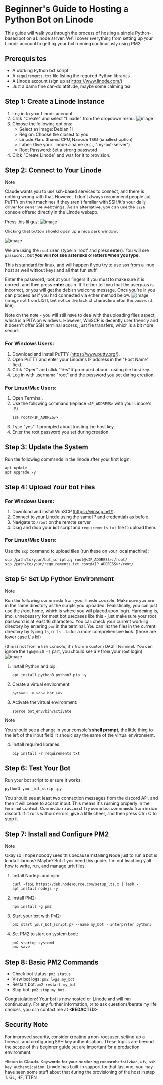# Beginner's Guide to Hosting a Python Bot on Linode

This guide will walk you through the process of hosting a simple Python-based bot on a Linode server. We'll cover everything from setting up your Linode account to getting your bot running continuously using PM2.

## Prerequisites
- A working Python bot script
- A `requirements.txt` file listing the required Python libraries
- A Linode account (sign up at https://www.linode.com/)
- Just a damn fine can-do attitude, maybe some calming tea

## Step 1: Create a Linode Instance

1. Log in to your Linode account.
2. Click "Create" and select "Linode" from the dropdown menu.
![image](https://github.com/user-attachments/assets/77fbd70f-df3c-4234-9de3-6cfd130d5850)
3. Choose the following options:
   - Select an Image: Debian 11
   - Region: Choose the closest to you
   - Linode Plan: Shared CPU, Nanode 1 GB (smallest option)
   - Label: Give your Linode a name (e.g., "my-bot-server")
   - Root Password: Set a strong password
4. Click "Create Linode" and wait for it to provision.

## Step 2: Connect to Your Linode

> [!NOTE]
> Claude wants you to use ssh-based services to connect, and there is nothing wrong with that.
However, I don't always recommend people put PuTTY on their machines if they aren't
familiar with SSH/it's your daily driver for sensitive webthings. As an alternative, you can
use the `lish` console offered directly in the Linode webapp.

Press this lil guy:
![image](https://github.com/user-attachments/assets/90d45246-5d75-415a-827b-d885adeceaed)

Clicking that button should open up a nice dark window:

![image](https://github.com/user-attachments/assets/a05858b2-b926-4294-9928-c1870dbcc85c)

We are using the `root` user. (type in 'root' and press **enter**).
You will see `password:`, but **you will not see asterisks or letters when you type**.

This is standard for linux, and will happen if you try to use ssh from a linux host as well 
without keys and all that fun stuff.

Enter the password, look at your fingers if you must to make sure it is correct, and then 
press **enter** again.
It'll either tell you that the userpass is incorrect, or you will get the debian welcome message.
Once you're in you can proceed as if you had connected via either method below.
![image](https://github.com/user-attachments/assets/a78874d2-3612-4f44-b91b-a318a04d61af)
(image not from LISH, but notice the lack of characters after the `password:` line)

Note on the note - you will still have to deal with the uploading files aspect, which is a PITA on windows.
However, WinSCP is decently user friendly and it doesn't offer SSH terminal access, just file
transfers, which is a bit more secure.

### For Windows Users:
1. Download and install PuTTY (https://www.putty.org/).
2. Open PuTTY and enter your Linode's IP address in the "Host Name" field.
3. Click "Open" and click "Yes" if prompted about trusting the host key.
4. Log in with username "root" and the password you set during creation.

### For Linux/Mac Users:
1. Open Terminal.
2. Use the following command (replace `<IP_ADDRESS>` with your Linode's IP):
   ```
   ssh root@<IP_ADDRESS>
   ```
3. Type "yes" if prompted about trusting the host key.
4. Enter the root password you set during creation.

## Step 3: Update the System

Run the following commands in the linode after your first login:
```
apt update
apt upgrade -y
```

## Step 4: Upload Your Bot Files

### For Windows Users:
1. Download and install WinSCP (https://winscp.net/).
2. Connect to your Linode using the same IP and credentials as before.
3. Navigate to `/root` on the remote server.
4. Drag and drop your bot script and `requirements.txt` file to upload them.

### For Linux/Mac Users:
Use the `scp` command to upload files (run these on your local machine):
```
scp /path/to/your/bot_script.py root@<IP_ADDRESS>:/root/
scp /path/to/your/requirements.txt root@<IP_ADDRESS>:/root/
```

## Step 5: Set Up Python Environment
> [!NOTE]
> Run the following commands from your linode console.
Make sure you are in the same directory as the scripts you uploaded.
Realistically, you can just use the /root home, which is where you will placed upon login.
Hardening is, imo, unnecessary for most bot usecases like this - just make sure your root
password is at least 16 characters.
You can check your current working directory by entering `pwd` in the terminal.
You can list the files in the current directory by typing `ls`, or `ls -la` for 
a more comprehensive look. (those are lower case L's lol)

(this is not from a lish console, it's from a custom BASH terminal. You
can ignore the `[gk@kbi0 ~]` part, you should see a `#` from your root
login)
![image](https://github.com/user-attachments/assets/2dc85a06-8f73-4765-8578-b86808deae3d)

1. Install Python and pip:
   ```
   apt install python3 python3-pip -y
   ```

2. Create a virtual environment:
   ```
   python3 -m venv bot_env
   ```

3. Activate the virtual environment:
   ```
   source bot_env/bin/activate
   ```
> [!NOTE]
> You should see a change in your console's **shell prompt**, the little thing to the
left of the input field. It should say the name of the virtual environment.

4. Install required libraries:
   ```
   pip install -r requirements.txt
   ```

## Step 6: Test Your Bot

Run your bot script to ensure it works:
```
python3 your_bot_script.py
```
You should see at least two connection messages from the discord API, and then it will
cease to accept input. This means it's running properly in the terminal context.
Connection success! Try some bot commands from inside discord.
If it runs without errors, give a little cheer, and then press Ctrl+C to stop it.

## Step 7: Install and Configure PM2
> [!NOTE]
> Okay so I hope nobody sees this because installing Node just to run a bot is kinda hilarious? Maybe?
> But if you need this guide...I'm not teaching y'all how to write, run, and manage unit files.
1. Install Node.js and npm:
   ```
   curl -fsSL https://deb.nodesource.com/setup_lts.x | bash -
   apt install nodejs -y
   ```

2. Install PM2:
   ```
   npm install -g pm2
   ```

3. Start your bot with PM2:
   ```
   pm2 start your_bot_script.py --name my_bot --interpreter python3
   ```

4. Set PM2 to start on system boot:
   ```
   pm2 startup systemd
   pm2 save
   ```

## Step 8: Basic PM2 Commands

- Check bot status: `pm2 status`
- View bot logs: `pm2 logs my_bot`
- Restart bot: `pm2 restart my_bot`
- Stop bot: `pm2 stop my_bot`

Congratulations! Your bot is now hosted on Linode and will run continuously.
For any further information, or to ask questions/berate my life choices, you can contact me at  **\<REDACTED\>**
## Security Note
For improved security, consider creating a non-root user, setting up a firewall, and configuring SSH key authentication. These topics are beyond the scope of this beginner guide but are important for a production environment.

^listen to Claude. Keywords for your hardening research: `fail2ban`, `ufw`, `ssh key authentication`. Linode has built-in support for that last one, you may have seen some stuff about that during the provisioning of the host in step 1.
GL, HF, TTFN!
